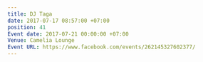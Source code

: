 ```yaml
---
title: DJ Taga
date: 2017-07-17 08:57:00 +07:00
position: 41
Event date: 2017-07-21 00:00:00 +07:00
Venue: Camelia Lounge
Event URL: https://www.facebook.com/events/262145327602377/
---
```


